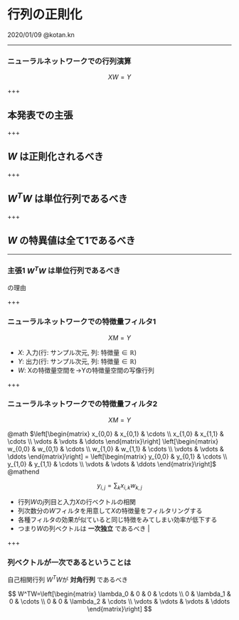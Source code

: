 # 行列の正則化
2020/01/09 @kotan.kn

---
### ニューラルネットワークでの行列演算
$$XW=Y$$

+++

## 本発表での主張

+++

## $W$ は正則化されるべき

+++

## $W^TW$ は単位行列であるべき

+++

## $W$ の特異値は全て1であるべき

---

### 主張1 $W^TW$ は単位行列であるべき
の理由

+++
### ニューラルネットワークでの特徴量フィルタ1
$$XM=Y$$
  

 - $X$: 入力(行: サンプル次元, 列: 特徴量$\in\mathbb{R}$)
 - $Y$: 出力(行: サンプル次元, 列: 特徴量$\in\mathbb{R}$)
 - $W$: Xの特徴量空間を$\rightarrow$Yの特徴量空間の写像行列

+++
### ニューラルネットワークでの特徴量フィルタ2
$$XM=Y$$
  
  
@math
$\left[\begin{matrix} x_{0,0} & x_{0,1} & \cdots \\ x_{1,0} & x_{1,1} & \cdots \\ \vdots & \vdots & \ddots \end{matrix}\right] \left[\begin{matrix} w_{0,0} & w_{0,1} & \cdots \\ w_{1,0} & w_{1,1} & \cdots \\ \vdots & \vdots & \ddots \end{matrix}\right] = \left[\begin{matrix} y_{0,0} & y_{0,1} & \cdots \\ y_{1,0} & y_{1,1} & \cdots \\ \vdots & \vdots & \ddots \end{matrix}\right]$
@mathend

$$
y_{i,j}=\sum_{k}x_{i,k}w_{k,j}
$$
 - 行列$W$の$j$列目と入力$X$の行ベクトルの相関 
 - 列次数分の$W$フィルタを用意して$X$の特徴量をフィルタリングする 
 - 各種フィルタの効果が似ていると同じ特徴をみてしまい効率が低下する
 - つまり$W$の列ベクトルは **一次独立** であるべき |

+++
### 列ベクトルが一次であるということは
自己相関行列 $W^TW$が **対角行列** であるべき

$$
W^TW=\left[\begin{matrix} 
\lambda_0 & 0 & 0 & \cdots \\
0 & \lambda_1 & 0 & \cdots \\
0 & 0 & \lambda_2 & \cdots \\
\vdots & \vdots & \vdots & \ddots
\end{matrix}\right]
$$

